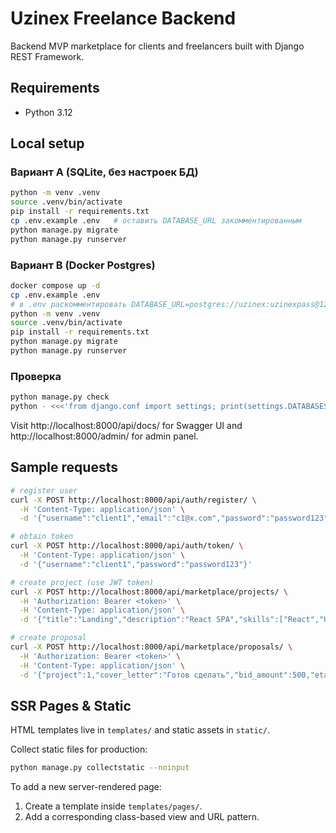 # Uzinex Freelance Backend

Backend MVP marketplace for clients and freelancers built with Django REST Framework.

## Requirements
- Python 3.12

## Local setup

### Вариант A (SQLite, без настроек БД)

```bash
python -m venv .venv
source .venv/bin/activate
pip install -r requirements.txt
cp .env.example .env   # оставить DATABASE_URL закомментированным
python manage.py migrate
python manage.py runserver
```

### Вариант B (Docker Postgres)

```bash
docker compose up -d
cp .env.example .env
# в .env раскомментировать DATABASE_URL=postgres://uzinex:uzinexpass@127.0.0.1:5432/uzinex
python -m venv .venv
source .venv/bin/activate
pip install -r requirements.txt
python manage.py migrate
python manage.py runserver
```

### Проверка

```bash
python manage.py check
python - <<<'from django.conf import settings; print(settings.DATABASES["default"]["ENGINE"])'
```

Visit http://localhost:8000/api/docs/ for Swagger UI and http://localhost:8000/admin/ for admin panel.

## Sample requests
```bash
# register user
curl -X POST http://localhost:8000/api/auth/register/ \
  -H 'Content-Type: application/json' \
  -d '{"username":"client1","email":"c1@x.com","password":"password123","role":"client"}'

# obtain token
curl -X POST http://localhost:8000/api/auth/token/ \
  -H 'Content-Type: application/json' \
  -d '{"username":"client1","password":"password123"}'

# create project (use JWT token)
curl -X POST http://localhost:8000/api/marketplace/projects/ \
  -H 'Authorization: Bearer <token>' \
  -H 'Content-Type: application/json' \
  -d '{"title":"Landing","description":"React SPA","skills":["React","UI"],"budget_min":300,"budget_max":800}'

# create proposal
curl -X POST http://localhost:8000/api/marketplace/proposals/ \
  -H 'Authorization: Bearer <token>' \
  -H 'Content-Type: application/json' \
  -d '{"project":1,"cover_letter":"Готов сделать","bid_amount":500,"eta_days":10}'
```

## SSR Pages & Static

HTML templates live in `templates/` and static assets in `static/`.

Collect static files for production:

```bash
python manage.py collectstatic --noinput
```

To add a new server-rendered page:

1. Create a template inside `templates/pages/`.
2. Add a corresponding class-based view and URL pattern.

